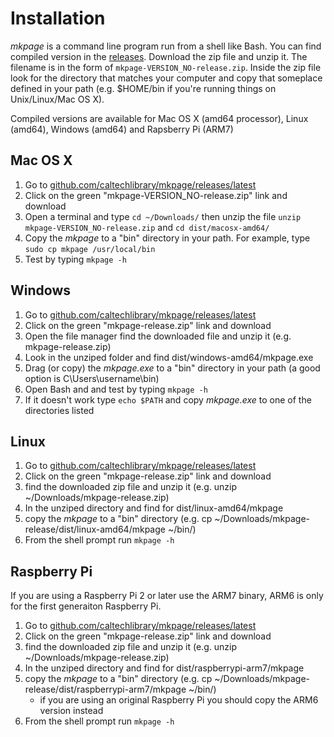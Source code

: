 
# Installation

*mkpage* is a command line program run from a shell like Bash. You can find compiled
version in the [releases](https://github.com/caltechlibrary/mkpage/releases/latest). 
Download the zip file and unzip it. The filename is in the form of `mkpage-VERSION_NO-release.zip`.
Inside the zip file look for the directory that matches your computer and copy that someplace
defined in your path (e.g. $HOME/bin if you're running things on Unix/Linux/Mac OS X). 

Compiled versions are available for Mac OS X (amd64 processor), Linux (amd64), Windows
(amd64) and Rapsberry Pi (ARM7)

## Mac OS X

1. Go to [github.com/caltechlibrary/mkpage/releases/latest](https://github.com/caltechlibrary/mkpage/releases/latest)
2. Click on the green "mkpage-VERSION_NO-release.zip" link and download
3. Open a terminal and type `cd ~/Downloads/` then unzip the file `unzip mkpage-VERSION_NO-release.zip` and `cd dist/macosx-amd64/`
4. Copy the *mkpage* to a "bin" directory in your path.  For example, type `sudo cp mkpage /usr/local/bin`
5. Test by typing `mkpage -h`

## Windows

1. Go to [github.com/caltechlibrary/mkpage/releases/latest](https://github.com/caltechlibrary/mkpage/releases/latest)
2. Click on the green "mkpage-release.zip" link and download
3. Open the file manager find the downloaded file and unzip it (e.g. mkpage-release.zip)
4. Look in the unziped folder and find dist/windows-amd64/mkpage.exe
5. Drag (or copy) the *mkpage.exe* to a "bin" directory in your path (a good option is C\Users\username\bin)
6. Open Bash and and test by typing `mkpage -h`
7. If it doesn't work type `echo $PATH` and copy *mkpage.exe* to one of the directories listed

## Linux

1. Go to [github.com/caltechlibrary/mkpage/releases/latest](https://github.com/caltechlibrary/mkpage/releases/latest)
2. Click on the green "mkpage-release.zip" link and download
3. find the downloaded zip file and unzip it (e.g. unzip ~/Downloads/mkpage-release.zip)
4. In the unziped directory and find for dist/linux-amd64/mkpage
5. copy the *mkpage* to a "bin" directory (e.g. cp ~/Downloads/mkpage-release/dist/linux-amd64/mkpage ~/bin/)
6. From the shell prompt run `mkpage -h`

## Raspberry Pi

If you are using a Raspberry Pi 2 or later use the ARM7 binary, ARM6 is only for the first generaiton Raspberry Pi.

1. Go to [github.com/caltechlibrary/mkpage/releases/latest](https://github.com/caltechlibrary/mkpage/releases/latest)
2. Click on the green "mkpage-release.zip" link and download
3. find the downloaded zip file and unzip it (e.g. unzip ~/Downloads/mkpage-release.zip)
4. In the unziped directory and find for dist/raspberrypi-arm7/mkpage
5. copy the *mkpage* to a "bin" directory (e.g. cp ~/Downloads/mkpage-release/dist/raspberrypi-arm7/mkpage ~/bin/)
    + if you are using an original Raspberry Pi you should copy the ARM6 version instead
6. From the shell prompt run `mkpage -h`

